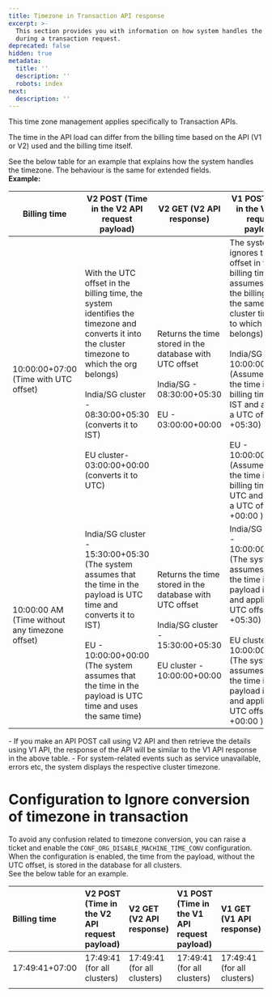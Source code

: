 ```yaml
---
title: Timezone in Transaction API response
excerpt: >-
  This section provides you with information on how system handles the timezone
  during a transaction request.
deprecated: false
hidden: true
metadata:
  title: ''
  description: ''
  robots: index
next:
  description: ''
---
```


<Note title="Note">
This time zone management applies specifically to Transaction APIs.
</Note>

The time in the API load can differ from the billing time based on the API (V1 or V2) used and the billing time itself.

See the below table for an example that explains how the system handles the timezone. The behaviour is the same for extended fields.  
**Example:**

| Billing time | V2 POST (Time in the V2 API request payload) | V2 GET (V2 API response) | V1 POST  (Time in the V1 API request payload) | V1 GET (V1 API response) |
| --- | --- | --- | --- | --- |
| 10:00:00+07:00<br/>(Time with UTC offset) | With the UTC offset in the billing time, the system identifies the timezone and converts it into the cluster timezone to which the org belongs)<br/><br/>India/SG cluster - 08:30:00+05:30 (converts it to IST)<br/><br/>EU cluster- 03:00:00+00:00 (converts it to UTC) | Returns the time  stored in the database with UTC offset<br/><br/>India/SG  - 08:30:00+05:30<br/><br/>EU - 03:00:00+00:00 | The system ignores the UTC offset in the billing time and assumes that the billing time is the same as the cluster timezone to which the org belongs)<br/><br/>India/SG - 10:00:00+05:30<br/>(Assumes that the time in the billing time is in IST and applies a UTC offset of +05:30)<br/><br/>EU - 10:00:00+00:00<br/>(Assumes that the  time in the billing time is in UTC and applies a UTC offset of +00:00 ) | Returns the time stored in the database without UTC offset.<br/><br/>India/SG  - 10:00:00<br/><br/>EU - 10:00:00 |
| 10:00:00 AM<br/>(Time without any timezone offset) | India/SG  cluster - 15:30:00+05:30<br/>(The system assumes that the time in the payload is UTC time and converts it to IST)<br/><br/>EU - 10:00:00+00:00<br/>(The system assumes that the time in the payload is UTC time and uses the same time) | Returns the time  stored in the database with UTC offset<br/><br/>India/SG cluster  - 15:30:00+05:30<br/><br/>EU cluster - 10:00:00+00:00 | India/SG cluster - 10:00:00+5:30<br/>(The system assumes that the time in the payload is in IST and applies a UTC offset of +05:30)<br/><br/>EU cluster - 10:00:00+0:00<br/>(The system assumes that the  time in the payload is in IST and applies a UTC offset of +00:00 ) | Returns the time stored in the database without UTC offset.<br/><br/>India/SG cluster- 10:00:00<br/><br/>EU cluster- 10:00:00 |

<Note title="Note">
- If you make an API POST call using V2 API and then retrieve the details using V1 API, the response of the API will be similar to the V1 API response in the above table.
- For system-related events such as service unavailable, errors etc, the system displays the respective cluster timezone.
</Note>

# Configuration to Ignore conversion of timezone in transaction

To avoid any confusion related to timezone conversion, you can raise a ticket and enable the `CONF_ORG_DISABLE_MACHINE_TIME_CONV` configuration. When the configuration is enabled, the time from the payload, without the UTC offset, is stored in the database for all clusters.  
See the below table for an example.

| Billing time   | V2 POST (Time in the V2 API request payload) | V2 GET (V2 API response)    | V1 POST  (Time in the V1 API request payload) | V1 GET (V1 API response)    |
| :------------- | :------------------------------------------- | :-------------------------- | :-------------------------------------------- | :-------------------------- |
| 17:49:41+07:00 | 17:49:41 (for all clusters)                  | 17:49:41 (for all clusters) | 17:49:41 (for all clusters)                   | 17:49:41 (for all clusters) |
|                |                                              |                             |                                               |                             |